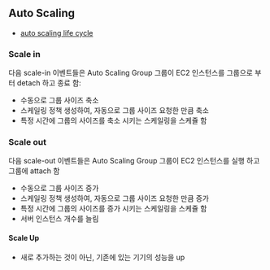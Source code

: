 
## Auto Scaling

- [auto scaling life cycle](https://docs.aws.amazon.com/autoscaling/ec2/userguide/AutoScalingGroupLifecycle.html)


###  Scale in

다음 scale-in 이벤트들은 Auto Scaling Group 그룹이 EC2 인스턴스를 그룹으로 부터 detach 하고 종료 함:
- 수동으로 그룹 사이즈 축소
- 스케일링 정책 생성하여, 자동으로 그룹 사이즈 요청한 만큼 축소
- 특정 시간에 그룹의 사이즈를 축소 시키는 스케일링을 스케쥴 함

### Scale out

다음 scale-out 이벤트들은 Auto Scaling Group 그룹이 EC2 인스턴스를 실행 하고 그룹에 attach 함
- 수동으로 그룹 사이즈 증가
- 스케일링 정책 생성하여, 자동으로 그룹 사이즈 요청한 만큼 증가
- 특정 시간에 그룹의 사이즈를 증가 시키는 스케일링을 스케쥴 함
- 서버 인스턴스 개수를 늘림


#### Scale Up
- 새로 추가하는 것이 아닌, 기존에 있는 기기의 성능을 up